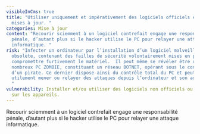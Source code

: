 ```yaml
---
visibleInCms: true
title: "Utiliser uniquement et impérativement des logiciels officiels et leurs
  mises à jour. "
categories: Mise à jour
content: "Recourir sciemment à un logiciel contrefait engage une responsabilité
  pénale, d’autant plus si le hacker utilise le PC pour relayer une attaque
  informatique. "
risk: "Infecter un ordinateur par l’installation d’un logiciel malveillant,
  obsolète, contenant des failles de sécurité volontairement mises en place pour
  compromettre furtivement le matériel.  Il peut même se révéler être un des
  nombreux PC ZOMBIE, constituant un réseau BOTNET, opérant sous le contrôle
  d’un pirate. Ce dernier dispose ainsi du contrôle total du PC et peut
  utilement mener ou relayer des attaques depuis l’ordinateur et son adresse IP.
  "
vulnerability: Installer et/ou utiliser des logiciels non officiels ou “crackés”
  sur les appareils.
---
```

Recourir sciemment à un logiciel contrefait engage une responsabilité pénale, d’autant plus si le hacker utilise le PC pour relayer une attaque informatique.
